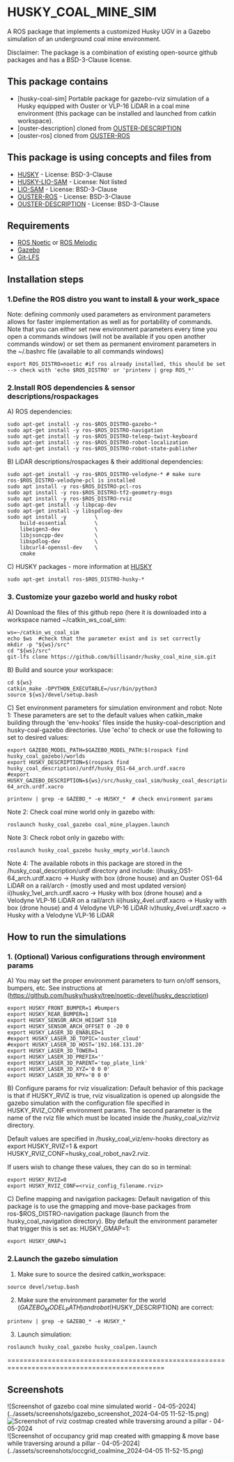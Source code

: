 # HUSKY_COAL_MINE_SIM
A ROS package that implements a customized Husky UGV in a Gazebo simulation of an underground coal mine environment.

Disclaimer: The package is a combination of existing open-source github packages and has a BSD-3-Clause license.

## This package contains

- [husky-coal-sim] Portable package for gazebo-rviz simulation of a Husky equipped with Ouster or VLP-16 LiDAR in a coal mine environment (this package can be installed and launched from catkin workspace).
- [ouster-description] cloned from [OUSTER-DESCRIPTION](https://github.com/clearpathrobotics/ouster_description.git) 
- [ouster-ros] cloned from [OUSTER-ROS](https://github.com/ouster-lidar/ouster-ros)

## This package is using concepts and files from

- [HUSKY](https://github.com/husky/husky.git) - License: BSD-3-Clause
- [HUSKY-LIO-SAM](https://github.com/FarzadAziziZade/Husky-LIO-SAM.git) - License: Not listed  
- [LIO-SAM](https://github.com/TixiaoShan/LIO-SAM.git) - License: BSD-3-Clause 
- [OUSTER-ROS](https://github.com/ouster-lidar/ouster-ros.git) - License: BSD-3-Clause 
- [OUSTER-DESCRIPTION](https://github.com/clearpathrobotics/ouster_description.git) - License: BSD-3-Clause  

## Requirements

- [ROS Noetic](http://wiki.ros.org/noetic/Installation/Ubuntu) or [ROS Melodic](http://wiki.ros.org/melodic/Installation/Ubuntu)
- [Gazebo](https://github.com/gazebosim/gz-sim)
- [Git-LFS](https://git-lfs.com/)


## Installation steps


### 1.Define the ROS distro you want to install & your work_space

Note: defining commonly used parameters as environment parameters allows for faster implementation as well as for portability of commands. Note that you can either set new environment parameters every time you open a commands windows (will not be available if you open another commands window) or set them as permanent enviroment parameters in the ~/.bashrc file (available to all commands windows)

```
export ROS_DISTRO=noetic #if ros already installed, this should be set --> check with 'echo $ROS_DISTRO' or 'printenv | grep ROS_*'
```

### 2.Install ROS dependencies & sensor descriptions/rospackages

A) ROS dependencies:
```
sudo apt-get install -y ros-$ROS_DISTRO-gazebo-*
sudo apt-get install -y ros-$ROS_DISTRO-navigation
sudo apt-get install -y ros-$ROS_DISTRO-teleop-twist-keyboard
sudo apt-get install -y ros-$ROS_DISTRO-robot-localization
sudo apt-get install -y ros-$ROS_DISTRO-robot-state-publisher
```
B) LiDAR descriptions/rospackages & their additional dependencies:
```
sudo apt-get install -y ros-$ROS_DISTRO-velodyne-* # make sure ros-$ROS_DISTRO-velodyne-pcl is installed
sudo apt install -y ros-$ROS_DISTRO-pcl-ros
sudo apt install -y ros-$ROS_DISTRO-tf2-geometry-msgs
sudo apt install -y ros-$ROS_DISTRO-rviz
sudo apt-get install -y libpcap-dev
sudo apt-get install -y libspdlog-dev
sudo apt install -y         \
    build-essential         \
    libeigen3-dev           \
    libjsoncpp-dev          \
    libspdlog-dev           \
    libcurl4-openssl-dev    \
    cmake
```

C) HUSKY packages - more information at [HUSKY](http://wiki.ros.org/Robots/Husky)

```
sudo apt-get install ros-$ROS_DISTRO-husky-* 

```

### 3. Customize your gazebo world and husky robot

A) Download the files of this github repo (here it is downloaded into a workspace named ~/catkin_ws_coal_sim:
```
ws=~/catkin_ws_coal_sim
echo $ws  #check that the parameter exist and is set correctly
mkdir -p "${ws}/src"
cd "${ws}/src"
git-lfs clone https://github.com/billisandr/husky_coal_mine_sim.git
```

B) Build and source your workspace:
```
cd ${ws}
catkin_make -DPYTHON_EXECUTABLE=/usr/bin/python3
source ${ws}/devel/setup.bash
```

C) Set environment parameters for simulation environment and robot: 
Note 1: These parameters are set to the default values when catkin_make building through the 'env-hooks' files inside the husky-coal-description and husky-coal-gazebo directories. Use 'echo' to check or use the following to set to desired values:
```
export GAZEBO_MODEL_PATH=$GAZEBO_MODEL_PATH:$(rospack find husky_coal_gazebo)/worlds
export HUSKY_DESCRIPTION=$(rospack find husky_coal_description)/urdf/husky_OS1-64_arch.urdf.xacro
#export HUSKY_GAZEBO_DESCRIPTION=${ws}/src/husky_coal_sim/husky_coal_description/urdf/husky_OS1-64_arch.urdf.xacro

printenv | grep -e GAZEBO_* -e HUSKY_*  # check environment params
```

Note 2: Check coal mine world only in gazebo with:
```
roslaunch husky_coal_gazebo coal_mine_playpen.launch
```

Note 3: Check robot only in gazebo with:
```
roslaunch husky_coal_gazebo husky_empty_world.launch
```

Note 4: The available robots in this package are stored in the /husky_coal_description/urdf directory and include:
i)husky_OS1-64_arch.urdf.xacro -> Husky with box (drone house) and an Ouster OS1-64 LiDAR on a rail/arch - (mostly used and most updated version)
ii)husky_1vel_arch.urdf.xacro -> Husky with box (drone house) and a Velodyne VLP-16 LiDAR on a rail/arch
iii)husky_4vel.urdf.xacro -> Husky with box (drone house) and 4 Velodyne VLP-16 LiDAR
iv)husky_4vel.urdf.xacro -> Husky with a Velodyne VLP-16 LiDAR

## How to run the simulations

### 1. (Optional) Various configurations through environment params

A) You may set the proper environment parameters to turn on/off sensors, bumpers, etc. See instructions at (https://github.com/husky/husky/tree/noetic-devel/husky_description)
```
export HUSKY_FRONT_BUMPER=1 #bumpers
export HUSKY_REAR_BUMPER=1
export HUSKY_SENSOR_ARCH_HEIGHT 510
export HUSKY_SENSOR_ARCH_OFFSET 0 -20 0
export HUSKY_LASER_3D_ENABLED=1
#export HUSKY_LASER_3D_TOPIC='ouster_cloud'
#export HUSKY_LASER_3D_HOST='192.168.131.20'
export HUSKY_LASER_3D_TOWER=1
export HUSKY_LASER_3D_PREFIX=''
export HUSKY_LASER_3D_PARENT='top_plate_link'
export HUSKY_LASER_3D_XYZ='0 0 0'
export HUSKY_LASER_3D_RPY='0 0 0'
```

B) Configure params for rviz visualization:
Default behavior of this package is that if HUSKY_RVIZ is true, rviz visualization is opened up alongside the gazebo simulation with the configuration file specified in HUSKY_RVIZ_CONF environment params. The second parameter is the name of the rviz file which must be located inside the /husky_coal_viz/rviz directory.

Default values are specified in /husky_coal_viz/env-hooks directory as 
export HUSKY_RVIZ=1  &
export HUSKY_RVIZ_CONF=husky_coal_robot_nav2.rviz. 

If users wish to change these values, they can do so in terminal:
```
export HUSKY_RVIZ=0
export HUSKY_RVIZ_CONF=<rviz_config_filename.rviz>
```

C) Define mapping and navigation packages:
Default navigation of this package is to use the gmapping and move-base packages from ros-$ROS_DISTRO-navigation package (launch from the husky_coal_navigation directory). Bby default the environment parameter that trigger this is set as: HUSKY_GMAP=1:
```
export HUSKY_GMAP=1
```

### 2.Launch the gazebo simulation

1. Make sure to source the desired catkin_workspace: 
``` 
source devel/setup.bash 
```
2. Make sure the environment parameter for the world ($GAZEBO_MODEL_PATH) and robot ($HUSKY_DESCRIPTION) are correct:
```
printenv | grep -e GAZEBO_* -e HUSKY_*
```

3. Launch simulation:
```
roslaunch husky_coal_gazebo husky_coalpen.launch
```
=============================================================================================

## Screenshots
![Screenshot of gazebo coal mine simulated world - 04-05-2024](../assets/screenshots/gazebo_screenshot_2024-04-05 11-52-15.png)
![Screenshot of rviz costmap created while traversing around a pillar - 04-05-2024](../assets/screenshots/rviz_screenshot_2024_04_05-11_50_53.png)
![Screenshot of occupancy grid map created with gmapping & move base while traversing around a pillar - 04-05-2024](../assets/screenshots/occgrid_coalmine_2024-04-05 11-52-15.png)

